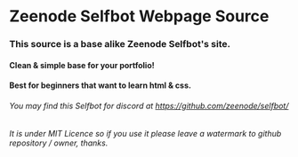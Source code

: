 # Zeenode Selfbot Webpage Source
### This source is a base alike Zeenode Selfbot's site.


#### Clean & simple base for your portfolio!
#### Best for beginners that want to learn html & css.


###### You may find this Selfbot for discord at https://github.com/zeenode/selfbot/
###### It is under MIT Licence so if you use it please leave a watermark to github repository / owner, thanks.
